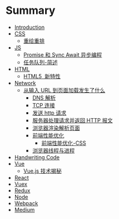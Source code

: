 # Summary

* [Introduction](README.md)
* [CSS](CSS/README.md)
    - [重绘重排](CSS/repaint_reflow_relayout_restyle.md)
* [JS](JS/README.md)
    - [Promise 和 Sync Await 异步编程](JS/PromiseAndSyncAwaitProgramming.md)
    - [任务队列-简述](JS/TaskQueue.md)
* [HTML](HTML5/README.md)
    - [HTML5  新特性](HTML5/NewFeature.md)
* [Network](Network/README.md)
    - [从输入 URL 到页面加载发生了什么](Network/FromURLToLoad.md)
      - [DNS 解析](Network/FromURLToLoad/DNSAnalysis.md)
      - [TCP 连接](Network/FromURLToLoad/TCPLink.md)
      - [发送 http 请求](Network/FromURLToLoad/SendRequest.md)
      - [服务器处理请求并返回 HTTP 报文](Network/FromURLToLoad/HandleRequest.md)
      - [浏览器渲染解析页面](Network/FromURLToLoad/ClientAnalyze.md)
      - [前端性能优化](Network/FromURLToLoad/PerformanceOptimization.md)
        - [前端性能优化-CSS](Network/FromURLToLoad/CssOptimization.md)
      - [浏览器线程与进程](Network/FromURLToLoad/BrowserThreadAndProcess.md)
* [Handwriting Code]()
* [Vue](Vue/README.md)
    - [Vue.js 技术揭秘](VUE/VueAnalysis.md)
* [React]()
* [Vuex]()
* [Redux]()
* [Node]()
* [Webpack]()
* [Medium](Medium/README.md)